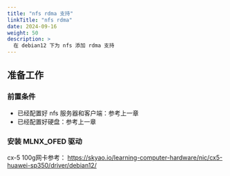 ```yaml
---
title: "nfs rdma 支持"
linkTitle: "nfs rdma"
date: 2024-09-16
weight: 50
description: >
  在 debian12 下为 nfs 添加 rdma 支持
---
```


## 准备工作

### 前置条件

- 已经配置好 nfs 服务器和客户端：参考上一章
- 已经配置好硬盘：参考上一章

### 安装 MLNX_OFED 驱动

cx-5 100g网卡参考： https://skyao.io/learning-computer-hardware/nic/cx5-huawei-sp350/driver/debian12/

